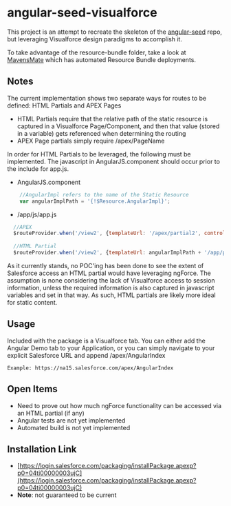 angular-seed-visualforce
====

This project is an attempt to recreate the skeleton of the [angular-seed](https://github.com/angular/angular-seed) repo, but leveraging Visualforce design paradigms to accomplish it.

To take advantage of the resource-bundle folder, take a look at [MavensMate](https://github.com/joeferraro/MavensMate) which has automated Resource Bundle deployments.

Notes
----

The current implementation shows two separate ways for routes to be defined: HTML Partials and APEX Pages
* HTML Partials require that the relative path of the static resource is captured in a Visualforce Page/Component, and then that value (stored in a variable) gets referenced when determining the routing 
* APEX Page partials simply require /apex/PageName

In order for HTML Partials to be leveraged, the following must be implemented. The javascript in AngularJS.component should occur prior to the include for app.js.

* AngularJS.component
```javascript
    //AngularImpl refers to the name of the Static Resource
    var angularImplPath = '{!$Resource.AngularImpl}';
```
* /app/js/app.js
```javascript
  //APEX
  $routeProvider.when('/view2', {templateUrl: '/apex/partial2', controller: 'MyCtrl2'});
  
  //HTML Partial
  $routeProvider.when('/view2', {templateUrl: angularImplPath + '/app/partials/partial2.html', controller: 'MyCtrl2'});
```

As it currently stands, no POC'ing has been done to see the extent of Salesforce access an HTML partial would have leveraging ngForce. The assumption is none considering the lack of Visualforce access to session information, unless the required information is also captured in javascript variables and set in that way. As such, HTML partials are likely more ideal for static content.

Usage
----

Included with the package is a Visualforce tab. You can either add the Angular Demo tab to your Application, or you can simply navigate to your explicit Salesforce URL and append /apex/AngularIndex

```
Example: https://na15.salesforce.com/apex/AngularIndex
```

Open Items
----

* Need to prove out how much ngForce functionality can be accessed via an HTML partial (if any)
* Angular tests are not yet implemented
* Automated build is not yet implemented

Installation Link
----
  
* [https://login.salesforce.com/packaging/installPackage.apexp?p0=04ti00000003ujC](https://login.salesforce.com/packaging/installPackage.apexp?p0=04ti00000003ujC)
* **Note**: not guaranteed to be current
